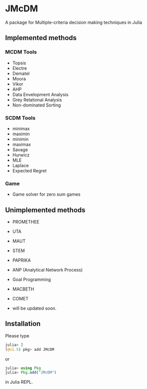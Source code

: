 # JMcDM
A package for Multiple-criteria decision making techniques in Julia


## Implemented methods

### MCDM Tools

- Topsis
- Electre
- Dematel
- Moora
- Vikor
- AHP
- Data Envelopment Analysis
- Grey Relational Analysis
- Non-dominated Sorting 
  

### SCDM Tools

- minimax
- maximin
- minimin
- maximax
- Savage
- Hurwicz
- MLE
- Laplace
- Expected Regret

### Game

- Game solver for zero sum games


## Unimplemented methods
- PROMETHEE
- UTA
- MAUT
- STEM
- PAPRIKA
- ANP (Analytical Network Process)
- Goal Programming
- MACBETH
- COMET

- will be updated soon. 


## Installation

Please type 

```julia
julia> ]
(@v1.5) pkg> add JMcDM
```

or

```julia
julia> using Pkg
julia> Pkg.add("JMcDM")
```

in Julia REPL.


